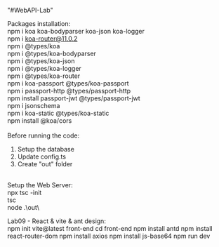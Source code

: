 "#WebAPI-Lab" 

Packages installation:<br />
npm i koa koa-bodyparser koa-json koa-logger <br />
npm i koa-router@11.0.2<br />
npm i @types/koa<br />
npm i @types/koa-bodyparser<br />
npm i @types/koa-json<br />
npm i @types/koa-logger<br />
npm i @types/koa-router<br />
npm i koa-passport @types/koa-passport<br />
npm i passport-http @types/passport-http<br />
npm install passport-jwt @types/passport-jwt<br />
npm i jsonschema<br />
npm i koa-static @types/koa-static<br />
npm install @koa/cors<br />
<br />
Before running the code:<br />
1. Setup the database<br />
2. Update config.ts<br />
3. Create "out" folder<br />
<br />
Setup the Web Server:<br />
npx tsc -init<br />
tsc<br />
node .\out\<br />

Lab09 - React & vite & ant design: <br />
npm init vite@latest front-end
cd front-end
npm install antd
npm install react-router-dom
npm install axios
npm install js-base64
npm run dev